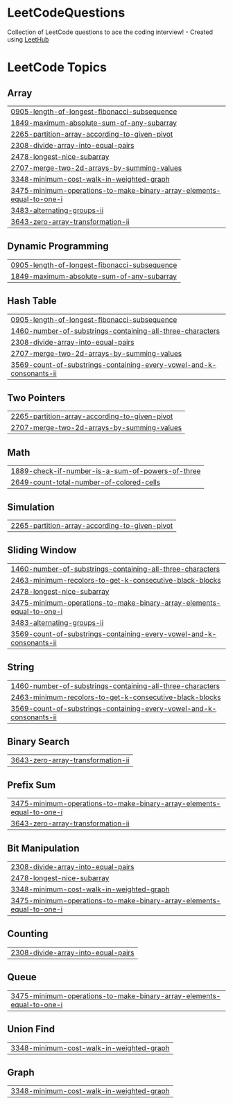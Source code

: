# LeetCodeQuestions
Collection of LeetCode questions to ace the coding interview! - Created using [LeetHub](https://github.com/QasimWani/LeetHub)

<!---LeetCode Topics Start-->
# LeetCode Topics
## Array
|  |
| ------- |
| [0905-length-of-longest-fibonacci-subsequence](https://github.com/Gauravlamba1109/LeetCodeQuestions/tree/master/0905-length-of-longest-fibonacci-subsequence) |
| [1849-maximum-absolute-sum-of-any-subarray](https://github.com/Gauravlamba1109/LeetCodeQuestions/tree/master/1849-maximum-absolute-sum-of-any-subarray) |
| [2265-partition-array-according-to-given-pivot](https://github.com/Gauravlamba1109/LeetCodeQuestions/tree/master/2265-partition-array-according-to-given-pivot) |
| [2308-divide-array-into-equal-pairs](https://github.com/Gauravlamba1109/LeetCodeQuestions/tree/master/2308-divide-array-into-equal-pairs) |
| [2478-longest-nice-subarray](https://github.com/Gauravlamba1109/LeetCodeQuestions/tree/master/2478-longest-nice-subarray) |
| [2707-merge-two-2d-arrays-by-summing-values](https://github.com/Gauravlamba1109/LeetCodeQuestions/tree/master/2707-merge-two-2d-arrays-by-summing-values) |
| [3348-minimum-cost-walk-in-weighted-graph](https://github.com/Gauravlamba1109/LeetCodeQuestions/tree/master/3348-minimum-cost-walk-in-weighted-graph) |
| [3475-minimum-operations-to-make-binary-array-elements-equal-to-one-i](https://github.com/Gauravlamba1109/LeetCodeQuestions/tree/master/3475-minimum-operations-to-make-binary-array-elements-equal-to-one-i) |
| [3483-alternating-groups-ii](https://github.com/Gauravlamba1109/LeetCodeQuestions/tree/master/3483-alternating-groups-ii) |
| [3643-zero-array-transformation-ii](https://github.com/Gauravlamba1109/LeetCodeQuestions/tree/master/3643-zero-array-transformation-ii) |
## Dynamic Programming
|  |
| ------- |
| [0905-length-of-longest-fibonacci-subsequence](https://github.com/Gauravlamba1109/LeetCodeQuestions/tree/master/0905-length-of-longest-fibonacci-subsequence) |
| [1849-maximum-absolute-sum-of-any-subarray](https://github.com/Gauravlamba1109/LeetCodeQuestions/tree/master/1849-maximum-absolute-sum-of-any-subarray) |
## Hash Table
|  |
| ------- |
| [0905-length-of-longest-fibonacci-subsequence](https://github.com/Gauravlamba1109/LeetCodeQuestions/tree/master/0905-length-of-longest-fibonacci-subsequence) |
| [1460-number-of-substrings-containing-all-three-characters](https://github.com/Gauravlamba1109/LeetCodeQuestions/tree/master/1460-number-of-substrings-containing-all-three-characters) |
| [2308-divide-array-into-equal-pairs](https://github.com/Gauravlamba1109/LeetCodeQuestions/tree/master/2308-divide-array-into-equal-pairs) |
| [2707-merge-two-2d-arrays-by-summing-values](https://github.com/Gauravlamba1109/LeetCodeQuestions/tree/master/2707-merge-two-2d-arrays-by-summing-values) |
| [3569-count-of-substrings-containing-every-vowel-and-k-consonants-ii](https://github.com/Gauravlamba1109/LeetCodeQuestions/tree/master/3569-count-of-substrings-containing-every-vowel-and-k-consonants-ii) |
## Two Pointers
|  |
| ------- |
| [2265-partition-array-according-to-given-pivot](https://github.com/Gauravlamba1109/LeetCodeQuestions/tree/master/2265-partition-array-according-to-given-pivot) |
| [2707-merge-two-2d-arrays-by-summing-values](https://github.com/Gauravlamba1109/LeetCodeQuestions/tree/master/2707-merge-two-2d-arrays-by-summing-values) |
## Math
|  |
| ------- |
| [1889-check-if-number-is-a-sum-of-powers-of-three](https://github.com/Gauravlamba1109/LeetCodeQuestions/tree/master/1889-check-if-number-is-a-sum-of-powers-of-three) |
| [2649-count-total-number-of-colored-cells](https://github.com/Gauravlamba1109/LeetCodeQuestions/tree/master/2649-count-total-number-of-colored-cells) |
## Simulation
|  |
| ------- |
| [2265-partition-array-according-to-given-pivot](https://github.com/Gauravlamba1109/LeetCodeQuestions/tree/master/2265-partition-array-according-to-given-pivot) |
## Sliding Window
|  |
| ------- |
| [1460-number-of-substrings-containing-all-three-characters](https://github.com/Gauravlamba1109/LeetCodeQuestions/tree/master/1460-number-of-substrings-containing-all-three-characters) |
| [2463-minimum-recolors-to-get-k-consecutive-black-blocks](https://github.com/Gauravlamba1109/LeetCodeQuestions/tree/master/2463-minimum-recolors-to-get-k-consecutive-black-blocks) |
| [2478-longest-nice-subarray](https://github.com/Gauravlamba1109/LeetCodeQuestions/tree/master/2478-longest-nice-subarray) |
| [3475-minimum-operations-to-make-binary-array-elements-equal-to-one-i](https://github.com/Gauravlamba1109/LeetCodeQuestions/tree/master/3475-minimum-operations-to-make-binary-array-elements-equal-to-one-i) |
| [3483-alternating-groups-ii](https://github.com/Gauravlamba1109/LeetCodeQuestions/tree/master/3483-alternating-groups-ii) |
| [3569-count-of-substrings-containing-every-vowel-and-k-consonants-ii](https://github.com/Gauravlamba1109/LeetCodeQuestions/tree/master/3569-count-of-substrings-containing-every-vowel-and-k-consonants-ii) |
## String
|  |
| ------- |
| [1460-number-of-substrings-containing-all-three-characters](https://github.com/Gauravlamba1109/LeetCodeQuestions/tree/master/1460-number-of-substrings-containing-all-three-characters) |
| [2463-minimum-recolors-to-get-k-consecutive-black-blocks](https://github.com/Gauravlamba1109/LeetCodeQuestions/tree/master/2463-minimum-recolors-to-get-k-consecutive-black-blocks) |
| [3569-count-of-substrings-containing-every-vowel-and-k-consonants-ii](https://github.com/Gauravlamba1109/LeetCodeQuestions/tree/master/3569-count-of-substrings-containing-every-vowel-and-k-consonants-ii) |
## Binary Search
|  |
| ------- |
| [3643-zero-array-transformation-ii](https://github.com/Gauravlamba1109/LeetCodeQuestions/tree/master/3643-zero-array-transformation-ii) |
## Prefix Sum
|  |
| ------- |
| [3475-minimum-operations-to-make-binary-array-elements-equal-to-one-i](https://github.com/Gauravlamba1109/LeetCodeQuestions/tree/master/3475-minimum-operations-to-make-binary-array-elements-equal-to-one-i) |
| [3643-zero-array-transformation-ii](https://github.com/Gauravlamba1109/LeetCodeQuestions/tree/master/3643-zero-array-transformation-ii) |
## Bit Manipulation
|  |
| ------- |
| [2308-divide-array-into-equal-pairs](https://github.com/Gauravlamba1109/LeetCodeQuestions/tree/master/2308-divide-array-into-equal-pairs) |
| [2478-longest-nice-subarray](https://github.com/Gauravlamba1109/LeetCodeQuestions/tree/master/2478-longest-nice-subarray) |
| [3348-minimum-cost-walk-in-weighted-graph](https://github.com/Gauravlamba1109/LeetCodeQuestions/tree/master/3348-minimum-cost-walk-in-weighted-graph) |
| [3475-minimum-operations-to-make-binary-array-elements-equal-to-one-i](https://github.com/Gauravlamba1109/LeetCodeQuestions/tree/master/3475-minimum-operations-to-make-binary-array-elements-equal-to-one-i) |
## Counting
|  |
| ------- |
| [2308-divide-array-into-equal-pairs](https://github.com/Gauravlamba1109/LeetCodeQuestions/tree/master/2308-divide-array-into-equal-pairs) |
## Queue
|  |
| ------- |
| [3475-minimum-operations-to-make-binary-array-elements-equal-to-one-i](https://github.com/Gauravlamba1109/LeetCodeQuestions/tree/master/3475-minimum-operations-to-make-binary-array-elements-equal-to-one-i) |
## Union Find
|  |
| ------- |
| [3348-minimum-cost-walk-in-weighted-graph](https://github.com/Gauravlamba1109/LeetCodeQuestions/tree/master/3348-minimum-cost-walk-in-weighted-graph) |
## Graph
|  |
| ------- |
| [3348-minimum-cost-walk-in-weighted-graph](https://github.com/Gauravlamba1109/LeetCodeQuestions/tree/master/3348-minimum-cost-walk-in-weighted-graph) |
<!---LeetCode Topics End-->